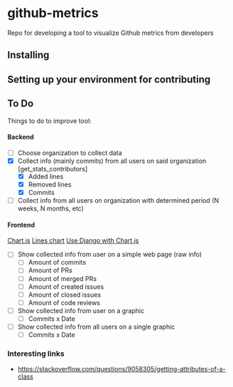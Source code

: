 # github-metrics

Repo for developing a tool to visualize Github metrics from developers

## Installing



## Setting up your environment for contributing



## To Do

Things to do to improve tool:

#### Backend

- [ ] Choose organization to collect data
- [X] Collect info (mainly commits) from all users on said organization [get_stats_contributors]
  - [X] Added lines 
  - [X] Removed lines
  - [X] Commits
- [ ] Collect info from all users on organization with determined period (N weeks, N months, etc)

#### Frontend

[Chart.js](https://www.chartjs.org/)
[Lines chart](https://www.chartjs.org/samples/latest/charts/line/basic.html)
[Use Django with Chart.js](https://www.youtube.com/watch?v=B4Vmm3yZPgc)

- [ ] Show collected info from user on a simple web page (raw info)
  - [ ] Amount of commits
  - [ ] Amount of PRs
  - [ ] Amount of merged PRs 
  - [ ] Amount of created issues
  - [ ] Amount of closed issues
  - [ ] Amount of code reviews
- [ ] Show collected info from user on a graphic 
  - [ ] Commits x Date
- [ ] Show collected info from all users on a single graphic 
  - [ ] Commits x Date

### Interesting links

- https://stackoverflow.com/questions/9058305/getting-attributes-of-a-class
